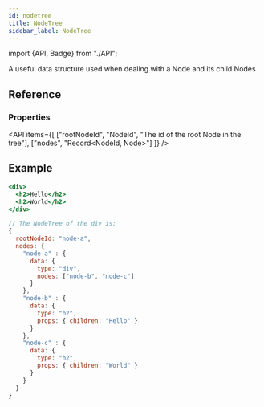 ```yaml
---
id: nodetree
title: NodeTree
sidebar_label: NodeTree
---
```


import {API, Badge} from "./API";

<Badge type="type" />


A useful data structure used when dealing with a Node and its child Nodes

## Reference
### Properties
<API items={[
  ["rootNodeId", "NodeId", "The id of the root Node in the tree"],
  ["nodes", "Record<NodeId, Node>"]
]} />


## Example

```jsx
<div>
  <h2>Hello</h2>
  <h2>World</h2>
</div>

// The NodeTree of the div is:
{
  rootNodeId: "node-a",
  nodes: {
    "node-a" : {
      data: {
        type: "div",
        nodes: ["node-b", "node-c"]
      }
    },
    "node-b" : {
      data: {
        type: "h2",
        props: { children: "Hello" }
      }
    },
    "node-c" : {
      data: {
        type: "h2",
        props: { children: "World" }
      }
    }
  }
}
```